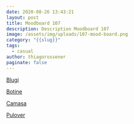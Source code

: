 ```yaml
---
date: 2020-08-26 13:43:21
layout: post
title: Moodboard 107
description: Description Moodboard 107
image: /assets/img/uploads/107-mood-board.png
category: "{{slug}}"
tags:
  - casual
author: thiagorossener
paginate: false
---
```

[Blugi](http://bit.do/fHQdg)

[Botine](http://bit.do/fHQdk)

[Camasa](http://bit.do/fHQdm)

[Pulover](http://bit.do/fHQdn)